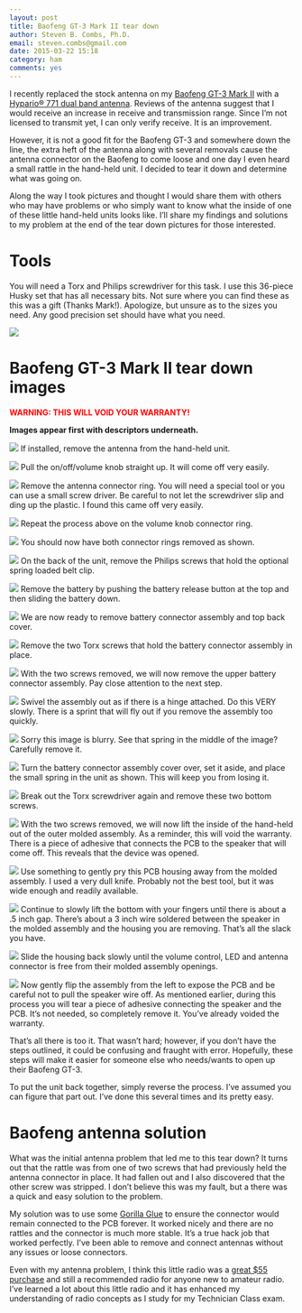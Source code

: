 ```yaml
---
layout: post
title: Baofeng GT-3 Mark II tear down
author: Steven B. Combs, Ph.D.
email: steven.combs@gmail.com
date: 2015-03-22 15:18
category: ham
comments: yes
---
```


I recently replaced the stock antenna on my [Baofeng GT-3 Mark II](http://www.amazon.com/gp/product/B00HHOLAKG/ref=as_li_tl?ie=UTF8&camp=1789&creative=390957&creativeASIN=B00HHOLAKG&linkCode=as2&tag=bricinmypockb-20&linkId=TDJT4DBFIOUXWULP) with a [Hypario® 771 dual band antenna](http://www.amazon.com/gp/product/B00HUCQZLY/ref=as_li_tl?ie=UTF8&camp=1789&creative=390957&creativeASIN=B00HUCQZLY&linkCode=as2&tag=bricinmypockb-20&linkId=W6BR6FVADCK2RCJE). Reviews of the antenna suggest that I would receive an increase in receive and transmission range. Since I’m not licensed to transmit yet, I can only verify receive. It is an improvement.

However, it is not a good fit for the Baofeng GT-3 and somewhere down the line, the extra heft of the antenna along with several removals cause the antenna connector on the Baofeng to come loose and one day I even heard a small rattle in the hand-held unit. I decided to tear it down and determine what was going on.

Along the way I took pictures and thought I would share them with others who may have problems or who simply want to know what the inside of one of these little hand-held units looks like. I’ll share my findings and solutions to my problem at the end of the tear down pictures for those interested.

# Tools
You will need a Torx and Philips screwdriver for this task. I use this 36-piece Husky set that has all necessary bits. Not sure where you can find these as this was a gift (Thanks Mark!). Apologize, but unsure as to the sizes you need. Any good precision set should have what you need.

![](https://lh6.googleusercontent.com/-l7c6qpRcfzo/VQ8D5l9ZViI/AAAAAAABaNs/8oI3KNon0t0/s638-no/00.jpeg)

# Baofeng GT-3 Mark II tear down images
<font color="red">**WARNING: THIS WILL VOID YOUR WARRANTY!**</font>

**Images appear first with descriptors underneath.**

![](https://lh4.googleusercontent.com/-uaEdfaR_Fe4/VQ8D5savaII/AAAAAAABaNY/cOQwWzdG-Pg/s638-no/02.jpeg)
If installed, remove the antenna from the hand-held unit.

![](https://lh4.googleusercontent.com/-hS_I2MxqNvc/VQ8D6QBgj3I/AAAAAAABaN4/8cxLDHstVHs/s638-no/03.jpeg)
Pull the on/off/volume knob straight up. It will come off very easily.

![](https://lh4.googleusercontent.com/-fPYeH5Qujgc/VQ8D66T2nGI/AAAAAAABaNw/UrRvNa-3uAI/s638-no/05.jpeg)
Remove the antenna connector ring. You will need a special tool or you can use a small screw driver. Be careful to not let the screwdriver slip and ding up the plastic. I found this came off very easily.

![](https://lh4.googleusercontent.com/-iVlphTOn0NM/VQ8D6hsTP4I/AAAAAAABaN8/J42X4br61C0/s638-no/04.jpeg)
Repeat the process above on the volume knob connector ring.

![](https://lh5.googleusercontent.com/-79SuxJiCI88/VQ8D7-RbsVI/AAAAAAABaOI/msSRCpjGPgs/s638-no/06.jpeg)
You should now have both connector rings removed as shown.

![](https://lh5.googleusercontent.com/-sa4gxYuv5m8/VQ8D8VRnmXI/AAAAAAABaPM/XhWfpEGRhqE/s638-no/07.jpeg)
On the back of the unit, remove the Philips screws that hold the optional spring loaded belt clip.

![](https://lh5.googleusercontent.com/-_npNiVFIx54/VQ8D8STvmoI/AAAAAAABaOQ/UizLG1uG8PI/s638-no/08.jpeg)
Remove the battery by pushing the battery release button at the top and then sliding the battery down.

![](https://lh6.googleusercontent.com/-YWBrZqNTgpY/VQ8D87pWeII/AAAAAAABaOc/Lk5KTq62rP0/s638-no/09.jpeg)
We are now ready to remove battery connector assembly and top back cover.

![](https://lh4.googleusercontent.com/-DFK3RjehAtg/VQ8D9TXKEuI/AAAAAAABaOk/kJuKmis6YRg/s638-no/10.jpeg)
Remove the two Torx screws that hold the battery connector assembly in place.

![](https://lh3.googleusercontent.com/-vj2GOKKa5IM/VQ8D9hrWOiI/AAAAAAABaOs/uwu92TAgop8/s638-no/11.jpeg)
With the two screws removed, we will now remove the upper battery connector assembly. Pay close attention to the next step.

![](https://lh3.googleusercontent.com/-xiu-n97R2X0/VQ8D99whVzI/AAAAAAABaO0/rg832baDsiM/s638-no/12.jpeg)
Swivel the assembly out as if there is a hinge attached. Do this VERY slowly. There is a sprint that will fly out if you remove the assembly too quickly.

![](https://lh3.googleusercontent.com/-lzm-KDUh3Ok/VQ8D-bATX9I/AAAAAAABaO4/bjPtRV5f6pI/s638-no/13.jpeg)
Sorry this image is blurry. See that spring in the middle of the image? Carefully remove it.

![](https://lh4.googleusercontent.com/-3rXl6hTBM0A/VQ8D-yOgFtI/AAAAAAABaPA/gQq8SDQy1gk/s638-no/14.jpeg)
Turn the battery connector assembly cover over, set it aside, and place the small spring in the unit as shown. This will keep you from losing it.

![](https://lh5.googleusercontent.com/-8jgb9tYdE1w/VQ8D_CMkc8I/AAAAAAABaPQ/7y7ZiTIUWNI/s638-no/15.jpeg)
Break out the Torx screwdriver again and remove these two bottom screws.

![](https://lh3.googleusercontent.com/-7xIE7cZE2T8/VQ8D_UXPPEI/AAAAAAABaPo/Eu5tilpj9aQ/s638-no/16.jpeg)
With the two screws removed, we will now lift the inside of the hand-held out of the outer molded assembly. As a reminder, this will void the warranty. There is a piece of adhesive that connects the PCB to the speaker that will come off. This reveals that the device was opened.

![](https://lh5.googleusercontent.com/-eHXoJXX5mfE/VQ8D_3MlwGI/AAAAAAABaPU/0HI2M9jsNpc/s638-no/17.jpeg)
Use something to gently pry this PCB housing away from the molded assembly. I used a very dull knife. Probably not the best tool, but it was wide enough and readily available.

![](https://lh5.googleusercontent.com/-33rG1SjvaMc/VQ8EAxQlacI/AAAAAAABaPk/tSt18vVvOY8/s638-no/18.jpeg)
Continue to slowly lift the bottom with your fingers until there is about a .5 inch gap. There’s about a 3 inch wire soldered between the speaker in the molded assembly and the housing you are removing. That’s all the slack you have.

![](https://lh6.googleusercontent.com/-q6LSKYGayEQ/VQ8EA2EQ4DI/AAAAAAABaPs/lmguD45U5CQ/s638-no/19.jpeg)
Slide the housing back slowly until the volume control, LED and antenna connector is free from their molded assembly openings.

![](https://lh4.googleusercontent.com/-s3KWgSWJw_U/VQ8EBAnN44I/AAAAAAABaPw/DekGU_zG3Ag/s638-no/20.jpeg)
Now gently flip the assembly from the left to expose the PCB and be careful not to pull the speaker wire off. As mentioned earlier, during this process you will tear a piece of adhesive connecting the speaker and the PCB. It’s not needed, so completely remove it. You’ve already voided the warranty.

That’s all there is too it. That wasn’t hard; however, if you don’t have the steps outlined, it could be confusing and fraught with error. Hopefully, these steps will make it easier for someone else who needs/wants to open up their Baofeng GT-3.

To put the unit back together, simply reverse the process. I’ve assumed you can figure that part out. I’ve done this several times and its pretty easy.

# Baofeng antenna solution
What was the initial antenna problem that led me to this tear down? It turns out that the rattle was from one of two screws that had previously held the antenna connector in place. It had fallen out and I also discovered that the other screw was stripped. I don’t believe this was my fault, but a there was a quick and easy solution to the problem.

My solution was to use some [Gorilla Glue](http://www.amazon.com/gp/product/B0001GAYRC/ref=as_li_tl?ie=UTF8&camp=1789&creative=390957&creativeASIN=B0001GAYRC&linkCode=as2&tag=bricinmypockb-20&linkId=IO4KE24QCASBZ2MG) to ensure the connector would remain connected to the PCB forever. It worked nicely and there are no rattles and the connector is much more stable. It’s a true hack job that worked perfectly. I’ve been able to remove and connect antennas without any issues or loose connectors.

Even with my antenna problem, I think this little radio was a [great $55 purchase](http://www.amazon.com/gp/product/B00HHOLAKG/ref=as_li_tl?ie=UTF8&camp=1789&creative=390957&creativeASIN=B00HHOLAKG&linkCode=as2&tag=bricinmypockb-20&linkId=TDJT4DBFIOUXWULP) and still a recommended radio for anyone new to amateur radio. I’ve learned a lot about this little radio and it has enhanced my understanding of radio concepts as I study for my Technician Class exam.